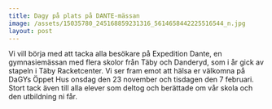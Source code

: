 ```yaml
---
title: Dagy på plats på DANTE-mässan
image: /assets/15035780_245168859231316_5614658442225516544_n.jpg
layout: post
---
```


Vi vill börja med att tacka alla besökare på Expedition Dante, en gymnasiemässan med flera skolor från Täby och Danderyd, som i år gick av stapeln i Täby Racketcenter. Vi ser fram emot att hälsa er välkomna på DaGYs Öppet Hus onsdag den 23 november och tisdagen den 7 februari. Stort tack även till alla elever som deltog och berättade om vår skola och den utbildning ni får.
